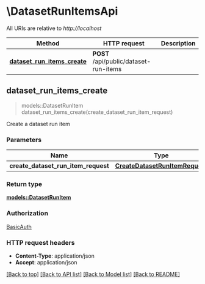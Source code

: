 # \DatasetRunItemsApi

All URIs are relative to *http://localhost*

Method | HTTP request | Description
------------- | ------------- | -------------
[**dataset_run_items_create**](DatasetRunItemsApi.md#dataset_run_items_create) | **POST** /api/public/dataset-run-items | 



## dataset_run_items_create

> models::DatasetRunItem dataset_run_items_create(create_dataset_run_item_request)


Create a dataset run item

### Parameters


Name | Type | Description  | Required | Notes
------------- | ------------- | ------------- | ------------- | -------------
**create_dataset_run_item_request** | [**CreateDatasetRunItemRequest**](CreateDatasetRunItemRequest.md) |  | [required] |

### Return type

[**models::DatasetRunItem**](DatasetRunItem.md)

### Authorization

[BasicAuth](../README.md#BasicAuth)

### HTTP request headers

- **Content-Type**: application/json
- **Accept**: application/json

[[Back to top]](#) [[Back to API list]](../README.md#documentation-for-api-endpoints) [[Back to Model list]](../README.md#documentation-for-models) [[Back to README]](../README.md)

